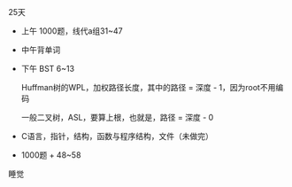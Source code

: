 25天

*	上午 1000题，线代a组31~47

*	中午背单词

*	下午 BST 6~13

	Huffman树的WPL，加权路径长度，其中的路径 = 深度 - 1，因为root不用编码

	一般二叉树，ASL，要算上根，也就是，路径 = 深度 - 0

*	C语言，指针，结构，函数与程序结构，文件（未做完）

*	1000题 + 48~58

睡觉
